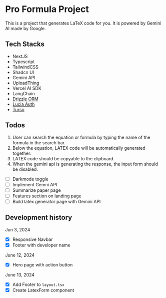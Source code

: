 # Pro Formula Project

This is a project that generates LaTeX code for you. It is powered by Gemini AI made by Google.

## Tech Stacks

- NextJS
- Typescript
- TailwindCSS
- Shadcn UI
- Gemini API
- UploadThing
- Vercel AI SDK
- LangChain
- [Drizzle ORM](https://orm.drizzle.team/)
- [Lucia Auth](https://lucia-auth.com/)
- [Turso](https://turso.tech/pricing)

## Todos

1. User can search the equation or formula by typing the name of the formula in the search bar.
2. Below the equation, LATEX code will be automatically generated together.
3. LATEX code should be copyable to the clipboard.
4. When the gemini api is generating the response, the input form should be disabled.

- [ ] Darkmode toggle
- [ ] Implement Gemni API
- [ ] Summarize paper page
- [ ] Features section on landing page
- [ ] Build latex generator page with Gemini API

## Development history

Jun 3, 2024

- [x] Responsive Navbar
- [x] Footer with developer name

June 12, 2024

- [x] Hero page with action button

June 13, 2024

- [x] Add Footer to `layout.tsx`
- [x] Create LatexForm component

